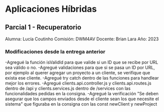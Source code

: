 # Aplicaciones Híbridas

## Parcial 1 - Recuperatorio
Alumna: Lucía Coutinho
Comisión: DWM4AV
Docente: Brian Lara
Año: 2023

### Modificaciones desde la entrega anterior
-Agregué la función isValidId para que valide si un ID que se recibe por URL sea válido o no.
-Agregué validaciones para que si se pasa un ID por URL, por ejemplo al querer agregar un proyecto a un cliente, se verifique que exista ese cliente.
-Agregué try catch dentro de las funciones para handlear mejor los errores.
-Agregué clients.api.controller.js y clients.api.routes.js dentro de /api y clients.services.js dentro de /services con las funcionalidades pedidas en la consigna.
-Agregué la verificación "Se deben asegurar que los campos enviados desde el cliente sean los que necesite el sistema" que figuraba en la consigna con las const newClient y newProject
